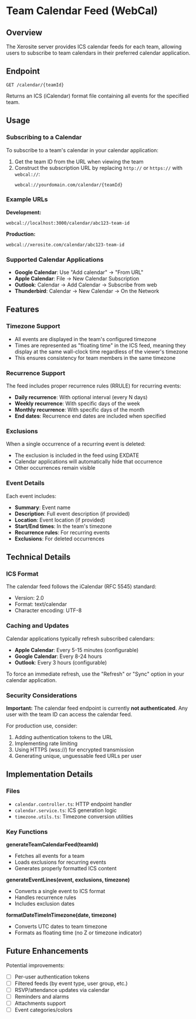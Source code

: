# Team Calendar Feed (WebCal)

## Overview

The Xerosite server provides ICS calendar feeds for each team, allowing users to subscribe to team calendars in their preferred calendar application.

## Endpoint

```
GET /calendar/{teamId}
```

Returns an ICS (iCalendar) format file containing all events for the specified team.

## Usage

### Subscribing to a Calendar

To subscribe to a team's calendar in your calendar application:

1. Get the team ID from the URL when viewing the team
2. Construct the subscription URL by replacing `http://` or `https://` with `webcal://`:
   ```
   webcal://yourdomain.com/calendar/{teamId}
   ```

### Example URLs

**Development:**
```
webcal://localhost:3000/calendar/abc123-team-id
```

**Production:**
```
webcal://xerosite.com/calendar/abc123-team-id
```

### Supported Calendar Applications

- **Google Calendar**: Use "Add calendar" → "From URL"
- **Apple Calendar**: File → New Calendar Subscription
- **Outlook**: Calendar → Add Calendar → Subscribe from web
- **Thunderbird**: Calendar → New Calendar → On the Network

## Features

### Timezone Support

- All events are displayed in the team's configured timezone
- Times are represented as "floating time" in the ICS feed, meaning they display at the same wall-clock time regardless of the viewer's timezone
- This ensures consistency for team members in the same timezone

### Recurrence Support

The feed includes proper recurrence rules (RRULE) for recurring events:
- **Daily recurrence**: With optional interval (every N days)
- **Weekly recurrence**: With specific days of the week
- **Monthly recurrence**: With specific days of the month
- **End dates**: Recurrence end dates are included when specified

### Exclusions

When a single occurrence of a recurring event is deleted:
- The exclusion is included in the feed using EXDATE
- Calendar applications will automatically hide that occurrence
- Other occurrences remain visible

### Event Details

Each event includes:
- **Summary**: Event name
- **Description**: Full event description (if provided)
- **Location**: Event location (if provided)
- **Start/End times**: In the team's timezone
- **Recurrence rules**: For recurring events
- **Exclusions**: For deleted occurrences

## Technical Details

### ICS Format

The calendar feed follows the iCalendar (RFC 5545) standard:
- Version: 2.0
- Format: text/calendar
- Character encoding: UTF-8

### Caching and Updates

Calendar applications typically refresh subscribed calendars:
- **Apple Calendar**: Every 5-15 minutes (configurable)
- **Google Calendar**: Every 8-24 hours
- **Outlook**: Every 3 hours (configurable)

To force an immediate refresh, use the "Refresh" or "Sync" option in your calendar application.

### Security Considerations

**Important:** The calendar feed endpoint is currently **not authenticated**. Any user with the team ID can access the calendar feed.

For production use, consider:
1. Adding authentication tokens to the URL
2. Implementing rate limiting
3. Using HTTPS (wss://) for encrypted transmission
4. Generating unique, unguessable feed URLs per user

## Implementation Details

### Files

- `calendar.controller.ts`: HTTP endpoint handler
- `calendar.service.ts`: ICS generation logic
- `timezone.utils.ts`: Timezone conversion utilities

### Key Functions

**generateTeamCalendarFeed(teamId)**
- Fetches all events for a team
- Loads exclusions for recurring events
- Generates properly formatted ICS content

**generateEventLines(event, exclusions, timezone)**
- Converts a single event to ICS format
- Handles recurrence rules
- Includes exclusion dates

**formatDateTimeInTimezone(date, timezone)**
- Converts UTC dates to team timezone
- Formats as floating time (no Z or timezone indicator)

## Future Enhancements

Potential improvements:
- [ ] Per-user authentication tokens
- [ ] Filtered feeds (by event type, user group, etc.)
- [ ] RSVP/attendance updates via calendar
- [ ] Reminders and alarms
- [ ] Attachments support
- [ ] Event categories/colors
